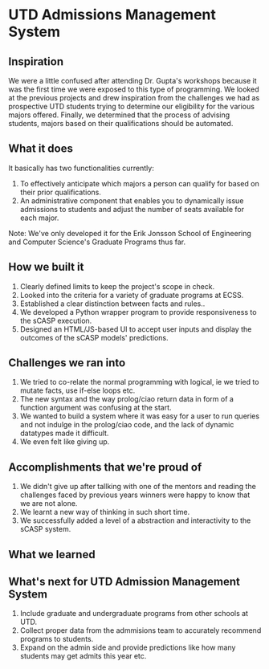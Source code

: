 # UTD Admissions Management System


## Inspiration
We were a little confused after attending Dr. Gupta's workshops because it was the first time we were exposed to this type of programming. We looked at the previous projects and drew inspiration from the challenges we had as prospective UTD students trying to determine our eligibility for the various majors offered. Finally, we determined that the process of advising students, majors based on their qualifications should be automated.

## What it does
It basically has two functionalities currently:
1) To effectively anticipate which majors a person can qualify for based on their prior qualifications.
2) An administrative component that enables you to dynamically issue admissions to students and adjust the number of seats available for each major.

Note: We've only developed it for the Erik Jonsson School of Engineering and Computer Science's Graduate Programs thus far.

## How we built it

1) Clearly defined limits to keep the project's scope in check.
2) Looked into the criteria for a variety of graduate programs at ECSS.
3) Established a clear distinction between facts and rules..
4) We developed a Python wrapper program to provide responsiveness to the sCASP execution.
5) Designed an HTML/JS-based UI to accept user inputs and display the outcomes of the sCASP models' predictions.

## Challenges we ran into
1) We tried to co-relate the normal programming with logical, ie we tried to mutate facts, use if-else loops etc. 
2) The new syntax and the way prolog/ciao return data in form of a function argument was confusing at the start.
3) We wanted to build a system where it was easy for a user to run queries and not indulge in the prolog/ciao code, and the lack of dynamic datatypes made it difficult.
4) We even felt like giving up.

## Accomplishments that we're proud of
1) We didn't give up after tallking with one of the mentors and reading the challenges faced by previous years winners were happy to know that we are not alone.
2) We learnt a new way of thinking in such short time.
3) We successfully added a level of a abstraction and interactivity to the sCASP system.
 
## What we learned

## What's next for UTD Admission Management System
1) Include graduate and undergraduate programs from other schools at UTD.
2) Collect proper data from the admmisions team to accurately recommend programs to students.
3) Expand on the admin side and provide predictions like how many students may get admits this year etc.